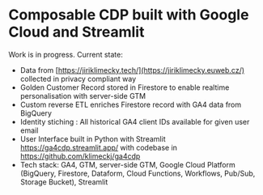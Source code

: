 ﻿# Composable CDP built with Google Cloud and Streamlit
Work is in progress. Current state:
- Data from [https://jiriklimecky.tech/](https://jiriklimecky.euweb.cz/) collected in privacy compliant way
- Golden Customer Record stored in Firestore to enable realtime personalisation with server-side GTM
- Custom reverse ETL enriches Firestore record with GA4 data from BigQuery
- Identity stiching : All historical GA4 client IDs available for given user email
- User Interface built in Python with Streamlit https://ga4cdp.streamlit.app/ with codebase in https://github.com/klimeckj/ga4cdp
- Tech stack: GA4, GTM, server-side GTM, Google Cloud Platform (BigQuery, Firestore, Dataform, Cloud Functions, Workflows, Pub/Sub, Storage Bucket), Streamlit


